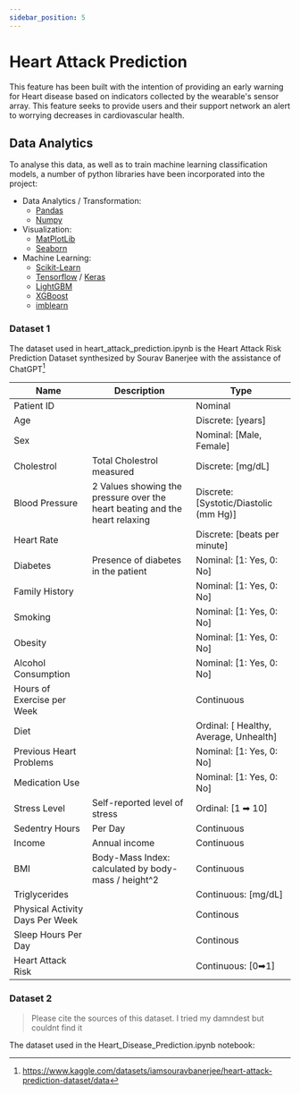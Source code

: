 ```yaml
---
sidebar_position: 5
---
```

# Heart Attack Prediction

This feature has been built with the intention of providing an early warning for Heart disease based on indicators collected by the wearable's sensor array. This feature seeks to provide users and their support network an alert to worrying decreases in cardiovascular health.

## Data Analytics

To analyse this data, as well as to train machine learning classification models, a number of python libraries have been incorporated into the project:

- Data Analytics / Transformation:
    - [Pandas](https://pandas.pydata.org/docs/reference/index.html)
    - [Numpy](https://numpy.org/doc/stable/reference/index.html#reference)
- Visualization:
    - [MatPlotLib](https://matplotlib.org/stable/api/index.html)
    - [Seaborn](https://seaborn.pydata.org/api.html)
- Machine Learning:
    - [Scikit-Learn](https://scikit-learn.org/stable/api/index.html)
    - [Tensorflow](https://www.tensorflow.org/api_docs/python/tf) / [Keras](https://keras.io/api/)
    - [LightGBM](https://lightgbm.readthedocs.io/en/stable/)
    - [XGBoost](https://xgboost.readthedocs.io/en/stable/)
    - [imblearn](https://imbalanced-learn.org/stable/references/index.html#api)


### Dataset 1
The dataset used in heart_attack_prediction.ipynb is the Heart Attack Risk Prediction Dataset synthesized by Sourav Banerjee with the assistance of ChatGPT[^1]


|Name|Description|Type|  
|-|-|-|
|Patient ID||Nominal|
|Age||Discrete: [years]|
|Sex||Nominal: [Male, Female]|
|Cholestrol| Total Cholestrol measured| Discrete: [mg/dL]|
|Blood Pressure| 2 Values showing the pressure over the heart beating and the heart relaxing| Discrete: [Systotic/Diastolic (mm Hg)]|
|Heart Rate| | Discrete: [beats per minute]
|Diabetes| Presence of diabetes in the patient| Nominal: [1: Yes, 0: No]|
|Family History||Nominal: [1: Yes, 0: No]|
|Smoking||Nominal: [1: Yes, 0: No]|
|Obesity||Nominal: [1: Yes, 0: No]|
|Alcohol Consumption||Nominal: [1: Yes, 0: No]|
|Hours of Exercise per Week||Continuous|
|Diet||Ordinal: [ Healthy, Average, Unhealth]|
|Previous Heart Problems||Nominal: [1: Yes, 0: No]|
|Medication Use||Nominal: [1: Yes, 0: No]|
|Stress Level|Self-reported level of stress|Ordinal: [1 ➡ 10]
|Sedentry Hours|Per Day|Continuous|
|Income| Annual income| Continuous|
|BMI|Body-Mass Index: calculated by body-mass / height^2|Continuous|
|Triglycerides|| Continuous: [mg/dL]|
|Physical Activity Days Per Week||Continous|
|Sleep Hours Per Day||Continous|
|Heart Attack Risk||Continuous: [0➡1]




### Dataset 2
>Please cite the sources of this dataset. I tried my damndest but couldnt find it  

The dataset used in the Heart_Disease_Prediction.ipynb notebook:

[^1]:https://www.kaggle.com/datasets/iamsouravbanerjee/heart-attack-prediction-dataset/data 
